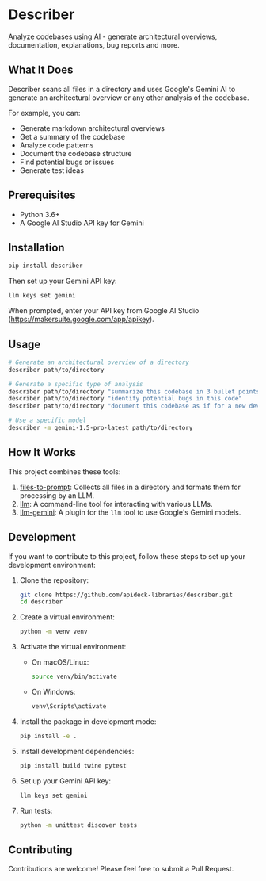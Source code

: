 # Describer

Analyze codebases using AI - generate architectural overviews, documentation, explanations, bug reports and more.

## What It Does

Describer scans all files in a directory and uses Google's Gemini AI to generate an architectural overview or any other analysis of the codebase.

For example, you can:

- Generate markdown architectural overviews
- Get a summary of the codebase
- Analyze code patterns
- Document the codebase structure
- Find potential bugs or issues
- Generate test ideas

## Prerequisites

- Python 3.6+
- A Google AI Studio API key for Gemini

## Installation

```bash
pip install describer
```

Then set up your Gemini API key:

```bash
llm keys set gemini
```

When prompted, enter your API key from Google AI Studio (https://makersuite.google.com/app/apikey).

## Usage

```bash
# Generate an architectural overview of a directory
describer path/to/directory

# Generate a specific type of analysis
describer path/to/directory "summarize this codebase in 3 bullet points"
describer path/to/directory "identify potential bugs in this code"
describer path/to/directory "document this codebase as if for a new developer"

# Use a specific model
describer -m gemini-1.5-pro-latest path/to/directory
```

## How It Works

This project combines these tools:

1. [files-to-prompt](https://github.com/simonw/files-to-prompt): Collects all files in a directory and formats them for processing by an LLM.
2. [llm](https://llm.datasette.io/en/stable/): A command-line tool for interacting with various LLMs.
3. [llm-gemini](https://github.com/simonw/llm-gemini): A plugin for the `llm` tool to use Google's Gemini models.

## Development

If you want to contribute to this project, follow these steps to set up your development environment:

1. Clone the repository:

   ```bash
   git clone https://github.com/apideck-libraries/describer.git
   cd describer
   ```

2. Create a virtual environment:

   ```bash
   python -m venv venv
   ```

3. Activate the virtual environment:

   - On macOS/Linux:
     ```bash
     source venv/bin/activate
     ```
   - On Windows:
     ```bash
     venv\Scripts\activate
     ```

4. Install the package in development mode:

   ```bash
   pip install -e .
   ```

5. Install development dependencies:

   ```bash
   pip install build twine pytest
   ```

6. Set up your Gemini API key:

   ```bash
   llm keys set gemini
   ```

7. Run tests:
   ```bash
   python -m unittest discover tests
   ```

## Contributing

Contributions are welcome! Please feel free to submit a Pull Request.
